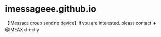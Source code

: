 # imessageee.github.io

【iMessage group sending device】If you are interested, please contact ✈️@IMEAX directly

